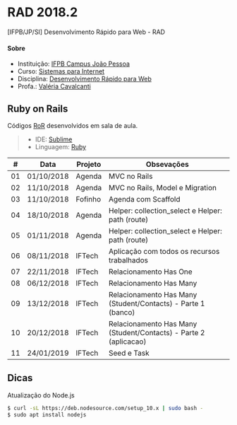 # **RAD 2018.2**
[IFPB/JP/SI] Desenvolvimento Rápido para Web - RAD

#### **Sobre**
- Instituição: [IFPB Campus João Pessoa](http://www.ifpb.edu.br/campi/campi/joao-pessoa)
- Curso: [Sistemas para Internet](http://estudante.ifpb.edu.br/cursos/39)
- Disciplina: [Desenvolvimento Rápido para Web](http://rad.valeriacavalcanti.com.br)
- Profa.: [Valéria Cavalcanti](http://valeria.eti.br)


## **Ruby on Rails**
Códigos [RoR](https://rubyonrails.org/) desenvolvidos em sala de aula.
> - IDE: [Sublime](https://developer.android.com/studio/index.html)
> - Linguagem: [Ruby](https://www.ruby-lang.org)


\# | Data | Projeto | Obsevações
--- | --- | --- | ---
01 | 01/10/2018 | Agenda | MVC no Rails
02 | 11/10/2018 | Agenda | MVC no Rails, Model e Migration
03 | 11/10/2018 | Fofinho | Agenda com Scaffold
04 | 18/10/2018 | Agenda | Helper: collection_select e Helper: path (route)
05 | 01/11/2018 | Agenda | Helper: collection_select e Helper: path (route)
06 | 08/11/2018 | IFTech | Aplicação com todos os recursos trabalhados
07 | 22/11/2018 | IFTech | Relacionamento Has One
08 | 06/12/2018 | IFTech | Relacionamento Has Many
09 | 13/12/2018 | IFTech | Relacionamento Has Many (Student/Contacts) - Parte 1 (banco)
10 | 20/12/2018 | IFTech | Relacionamento Has Many (Student/Contacts) - Parte 2 (aplicacao)
11 | 24/01/2019 | IFTech | Seed e Task

## **Dicas**
Atualização do Node.js
```sh
$ curl -sL https://deb.nodesource.com/setup_10.x | sudo bash -
$ sudo apt install nodejs


